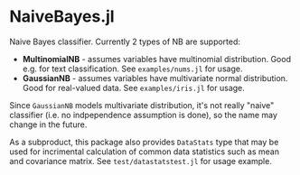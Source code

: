 NaiveBayes.jl
=============

Naive Bayes classifier. Currently 2 types of NB are supported: 

 * **MultinomialNB** - assumes variables have multinomial distribution. Good e.g. for text classification. See `examples/nums.jl` for usage.
 * **GaussianNB** - assumes variables have multivariate normal distribution. Good for real-valued data. See `examples/iris.jl` for usage.

Since `GaussianNB` models multivariate distribution, it's not really "naive" classifier (i.e. no indpependence assumption is done), so the name may change in the future. 

As a subproduct, this package also provides `DataStats` type that may be used for incrimental calculation of common data statistics such as mean and covariance matrix. See `test/datastatstest.jl` for usage example. 
